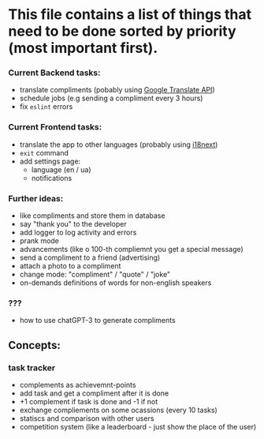 # This file contains a list of things that need to be done sorted by priority (most important first).

### Current Backend tasks:

-   translate compliments (pobably using [Google Translate API](https://cloud.google.com/translate/docs))
-   schedule jobs (e.g sending a compliment every 3 hours)
-   fix `eslint` errors

### Current Frontend tasks:

-   translate the app to other languages (probably using [i18next](https://www.i18next.com/))
-   `exit` command
-   add settings page:
    -   language (en / ua)
    -   notifications

### Further ideas:

-   like compliments and store them in database
-   say "thank you" to the developer
-   add logger to log activity and errors
-   prank mode
-   advancements (like o 100-th compliemnt you get a special message)
-   send a compliment to a friend (advertising)
-   attach a photo to a compliment
-   change mode: "compliment" / "quote" / "joke"
-   on-demands definitions of words for non-english speakers

### ???

-   how to use chatGPT-3 to generate compliments

## Concepts:

### task tracker

-   complements as achievemnt-points
-   add task and get a compliment after it is done
-   +1 complement if task is done and -1 if not
-   exchange compliements on some ocassions (every 10 tasks)
-   statiscs and comparison with other users
-   competition system (like a leaderboard - just show the place of the user)
